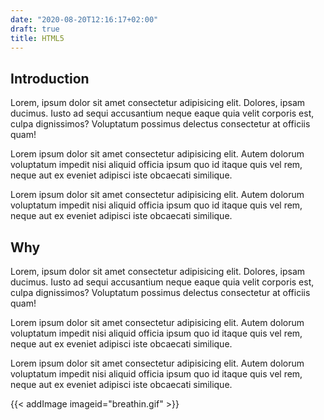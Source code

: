 ```yaml
---
date: "2020-08-20T12:16:17+02:00"
draft: true
title: HTML5
---
```



## Introduction
Lorem, ipsum dolor sit amet consectetur adipisicing elit. Dolores, ipsam ducimus. Iusto ad sequi accusantium neque eaque quia velit corporis est, culpa dignissimos? Voluptatum possimus delectus consectetur at officiis quam!

Lorem ipsum dolor sit amet consectetur adipisicing elit. Autem dolorum voluptatum impedit nisi aliquid officia ipsum quo id itaque quis vel rem, neque aut ex eveniet adipisci iste obcaecati similique.

Lorem ipsum dolor sit amet consectetur adipisicing elit. Autem dolorum voluptatum impedit nisi aliquid officia ipsum quo id itaque quis vel rem, neque aut ex eveniet adipisci iste obcaecati similique.

## Why
Lorem, ipsum dolor sit amet consectetur adipisicing elit. Dolores, ipsam ducimus. Iusto ad sequi accusantium neque eaque quia velit corporis est, culpa dignissimos? Voluptatum possimus delectus consectetur at officiis quam!

Lorem ipsum dolor sit amet consectetur adipisicing elit. Autem dolorum voluptatum impedit nisi aliquid officia ipsum quo id itaque quis vel rem, neque aut ex eveniet adipisci iste obcaecati similique.

Lorem ipsum dolor sit amet consectetur adipisicing elit. Autem dolorum voluptatum impedit nisi aliquid officia ipsum quo id itaque quis vel rem, neque aut ex eveniet adipisci iste obcaecati similique.




<!-- ![This is an image](/img/breathin.gif) -->

{{< addImage imageid="breathin.gif" >}}

